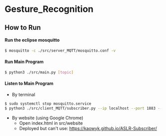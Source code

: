 # Gesture_Recognition
## How to Run
#### Run the eclipse mosquitto
```bash
$ mosquitto -c ./src/server_MQTT/mosquitto.conf -v 
```
#### Run Main Program
```bash
$ python3 ./src/main.py [topic]
```
#### Listen to  Main Program
* By terminal
```bash
$ sudo systemctl stop mosquitto.service
$ python3 ./src/client_MQTT/subscriber.py --ip localhost --port 1883 --topic <topic>
```
* By website (using Google Chrome)
    * Open index.html in src/website
    * Deployed but can't use: https://kaowyk.github.io/ASLR-Subscriber/